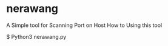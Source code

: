 # nerawang
A Simple tool for Scanning Port on Host
How to Using this tool

$ Python3 nerawang.py <IP Target>
